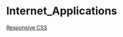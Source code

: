 # Internet_Applications
[Responsive CSS](https://htmlpreview.github.io/?https://github.com/MaurycyOprus/Internet_Applications/blob/main/CSS/index.html)
